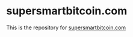 # supersmartbitcoin.com
This is the repository for [supersmartbitcoin.com](http://www.supersmartbitcoin.com)
